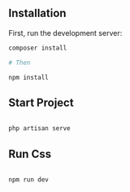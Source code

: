 ## Installation

First, run the development server:

```bash
composer install

```
```bash 
# Then

npm install

```

## Start Project

```bash

php artisan serve

```

## Run Css

```bash

npm run dev


```